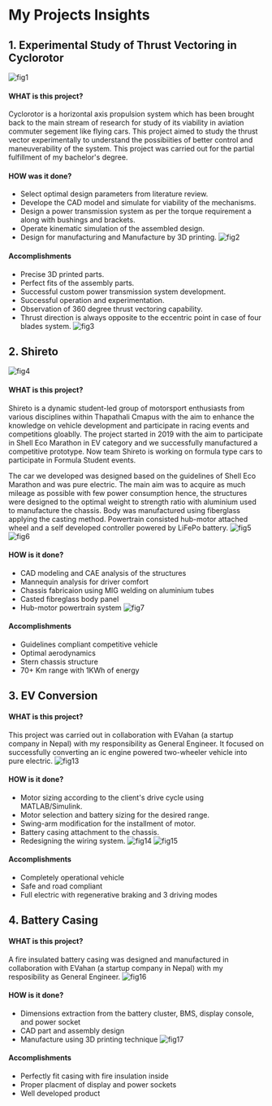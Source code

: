 # My Projects Insights

## 1. Experimental Study of Thrust Vectoring in Cyclorotor
![fig1](Pictures/Cyclorotor/Design.png)
#### WHAT is this project?
Cyclorotor is a horizontal axis propulsion system which has been brought back to the main stream of research for study of its viability in aviation commuter segement like flying cars. This project aimed to study the thrust vector experimentally to understand the possibiities of better control and maneuverability of the system. This project was carried out for the partial fulfillment of my bachelor's degree.
#### HOW was it done?
- Select optimal design parameters from literature review.
- Develope the CAD model and simulate for viability of the mechanisms.
- Design a power transmission system as per the torque requirement a along with bushings and brackets.
- Operate kinematic simulation of the assembled design.
- Design for manufacturing and Manufacture by 3D printing.
![fig2](Pictures/Cyclorotor/Product.png)

#### Accomplishments
- Precise 3D printed parts.
- Perfect fits of the assembly parts.
- Successful custom power transmission system development.
- Successful operation and experimentation.
- Observation of 360 degree thrust vectoring capability.
- Thrust direction is always opposite to the eccentric point in case of four blades system.
![fig3](Pictures/Cyclorotor/Assembly_Draft.jpg)



## 2. Shireto
![fig4](Pictures/Shireto/Chassis_design.png)
#### WHAT is this project?
Shireto is a dynamic student-led group of motorsport enthusiasts from various disciplines within Thapathali Cmapus with the aim to enhance the knowledge on vehicle development and participate in racing events and competitions gloablly. The project started in 2019 with the aim to participate in Shell Eco Marathon in EV category and we successfully manufactured a competitive prototype. Now team Shireto is working on formula type cars to participate in Formula Student events.

The car we developed was designed based on the guidelines of Shell Eco Marathon and was pure electric. The main aim was to acquire as much mileage as possible with few power consumption hence, the structures were designed to the optimal weight to strength ratio with aluminium used to manufacture the chassis. Body was manufactured using fiberglass applying the casting method. Powertrain consisted hub-motor attached wheel and a self developed controller powered by LiFePo battery.
![fig5](Pictures/Shireto/Chassis.png)
![fig6](Pictures/Shireto/Manufacture.png)
#### HOW is it done?
- CAD modeling and CAE analysis of the structures
- Mannequin analysis for driver comfort
- Chassis fabricaion using MIG welding on aluminium tubes
- Casted fibreglass body panel
- Hub-motor powertrain system
![fig7](Pictures/Shireto/Product.png)

#### Accomplishments
- Guidelines compliant competitive vehicle
- Optimal aerodynamics
- Stern chassis structure
- 70+ Km range with 1KWh of energy


## 3. EV Conversion
#### WHAT is this project?
This project was carried out in collaboration with EVahan (a startup company in Nepal) with my responsibility as General Engineer. It focused on successfully converting an ic engine powered two-wheeler vehicle into pure electric.
![fig13](Pictures/EV_conversion/EVConvert.jpg)
#### HOW is it done?
- Motor sizing according to the client's drive cycle using MATLAB/Simulink.
- Motor selection and battery sizing for the desired range.
- Swing-arm modification for the installment of motor.
- Battery casing attachment to the chassis.
- Redesigning the wiring system.
![fig14](Pictures/EV_conversion/BatteryDesign.png)
![fig15](Pictures/EV_conversion/VehicleResistive.png)
#### Accomplishments
- Completely operational vehicle
- Safe and road compliant
- Full electric with regenerative braking and 3 driving modes


## 4. Battery Casing
#### WHAT is this project?
A fire insulated battery casing was designed and manufactured in collaboration with EVahan (a startup company in Nepal) with my resposibility as General Engineer.
![fig16](Pictures/Battery_casing/Casing_design.png)
#### HOW is it done?
- Dimensions extraction from the battery cluster, BMS, display console, and power socket
- CAD part and assembly design
- Manufacture using 3D printing technique
![fig17](Pictures/Battery_casing/IMG1.jpg)
#### Accomplishments
- Perfectly fit casing with fire insulation inside
- Proper placment of display and power sockets
- Well developed product
